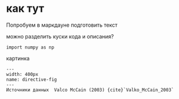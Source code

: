 # как тут 

Попробуем в маркдауне подготовить текст

можно разделить куски кода и описания?

```code
import numpy as np
```

картинка

```{figure} pics/McCain_corr_sources.png
---
width: 400px
name: directive-fig
---
Источники данных  Valco McCain (2003) {cite}`Valko_McCain_2003`
```